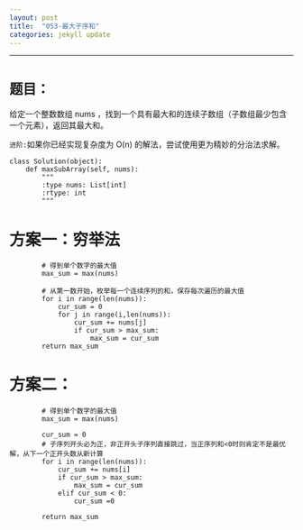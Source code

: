 ```yaml
---
layout: post
title:  "053-最大子序和"
categories: jekyll update
---
```

_______________________________________________________________________________
# `题目：`

给定一个整数数组 nums ，找到一个具有最大和的连续子数组（子数组最少包含一个元素），返回其最大和。

`进阶:`如果你已经实现复杂度为 O(n) 的解法，尝试使用更为精妙的分治法求解。

    class Solution(object):
        def maxSubArray(self, nums):
            """
            :type nums: List[int]
            :rtype: int
            """

# 方案一：穷举法

            # 得到单个数字的最大值
            max_sum = max(nums)
            
            # 从第一数开始，枚举每一个连续序列的和，保存每次遍历的最大值
            for i in range(len(nums)):     
                cur_sum = 0
                for j in range(i,len(nums)):
                    cur_sum += nums[j]
                    if cur_sum > max_sum:
                        max_sum = cur_sum
            return max_sum

# 方案二：

            # 得到单个数字的最大值
            max_sum = max(nums)
            
            cur_sum = 0
            # 子序列开头必为正，非正开头子序列直接跳过，当正序列和<0时则肯定不是最优解，从下一个正开头数从新计算
            for i in range(len(nums)): 
                cur_sum += nums[i]
                if cur_sum > max_sum:
                    max_sum = cur_sum
                elif cur_sum < 0:
                    cur_sum =0
                    
            return max_sum






